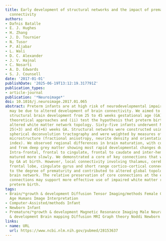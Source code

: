 ```yaml
---
title: Early development of structural networks and the impact of prematurity on brain
  connectivity
authors:
- Dafnis Batalle
- E. J. Hughes
- H. Zhang
- J. D. Tournier
- N. Tusor
- P. Aljabar
- L. Wali
- D. C. Alexander
- J. V. Hajnal
- C. Nosarti
- A. D. Edwards
- S. J. Counsell
date: '2017-01-01'
publishDate: '2025-06-19T13:12:19.317791Z'
publication_types:
- article-journal
publication: '*Neuroimage*'
doi: 10.1016/j.neuroimage.2017.01.065
abstract: Preterm infants are at high risk of neurodevelopmental impairment, which
  may be due to altered development of brain connectivity. We aimed to (i) assess
  structural brain development from 25 to 45 weeks gestational age (GA) using graph
  theoretical approaches and (ii) test the hypothesis that preterm birth results in
  altered white matter network topology. Sixty-five infants underwent MRI between
  25(+3) and 45(+6) weeks GA. Structural networks were constructed using constrained
  spherical deconvolution tractography and were weighted by measures of white matter
  microstructure (fractional anisotropy, neurite density and orientation dispersion
  index). We observed regional differences in brain maturation, with connections to
  and from deep grey matter showing most rapid developmental changes during this period.
  Intra-frontal, frontal to cingulate, frontal to caudate and inter-hemispheric connections
  matured more slowly. We demonstrated a core of key connections that was not affected
  by GA at birth. However, local connectivity involving thalamus, cerebellum, superior
  frontal lobe, cingulate gyrus and short range cortico-cortical connections was related
  to the degree of prematurity and contributed to altered global topology of the structural
  brain network. The relative preservation of core connections at the expense of local
  connections may support more effective use of impaired white matter reserve following
  preterm birth.
tags:
- Brain/*growth & development Diffusion Tensor Imaging/methods Female Gestational
  Age Humans Image Interpretation
- Computer-Assisted/methods Infant
- Newborn Infant
- Premature/*growth & development Magnetic Resonance Imaging Male Neural Pathways/*growth
  & development Brain mapping Diffusion MRI Graph theory Noddi Newborn
links:
- name: URL
  url: https://www.ncbi.nlm.nih.gov/pubmed/28153637
---
```

